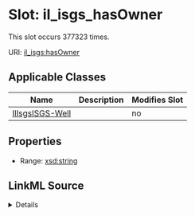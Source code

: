 

# Slot: il_isgs_hasOwner




This slot occurs 377323 times.


URI: [il_isgs:hasOwner](http://sawgraph.spatialai.org/v1/il-isgs#hasOwner)



<!-- no inheritance hierarchy -->





## Applicable Classes

| Name | Description | Modifies Slot |
| --- | --- | --- |
| [IlIsgsISGS-Well](../classes/IlIsgsISGS-Well.md) |  |  no  |







## Properties

* Range: [xsd:string](http://www.w3.org/2001/XMLSchema#string)







## LinkML Source

<details>

```yaml
name: il_isgs_hasOwner
from_schema: okns:hydrology-kg
exact_mappings:
- http://sawgraph.spatialai.org/v1/il-isgs#hasOwner
rank: 1000
slot_uri: il_isgs:hasOwner
alias: il_isgs_hasOwner
domain_of:
- il_isgs_ISGS-Well
range: string

```
</details>